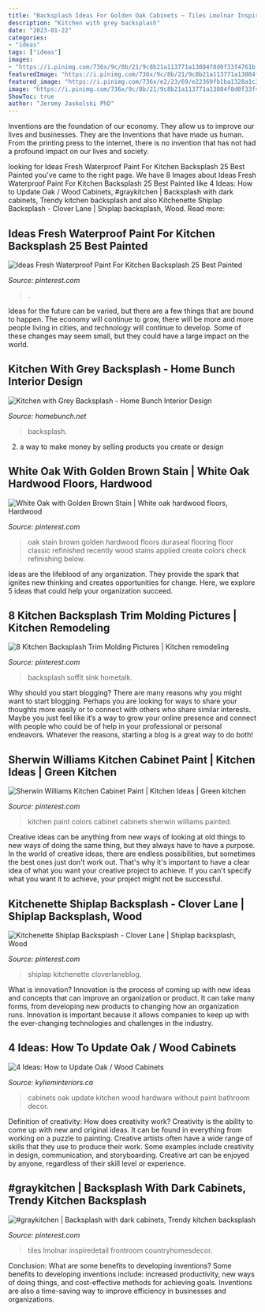 ```yaml
---
title: "Backsplash Ideas For Golden Oak Cabinets ~ Tiles Lmolnar Inspiredetail Frontroom Countryhomesdecor"
description: "Kitchen with grey backsplash"
date: "2023-01-22"
categories:
- "ideas"
tags: ["ideas"]
images:
- "https://i.pinimg.com/736x/9c/8b/21/9c8b21a113771a13084f8d0f33f4761b.jpg"
featuredImage: "https://i.pinimg.com/736x/9c/8b/21/9c8b21a113771a13084f8d0f33f4761b.jpg"
featured_image: "https://i.pinimg.com/736x/e2/23/69/e22369fb1ba1328a1c3032dd1bb0e311.jpg"
image: "https://i.pinimg.com/736x/9c/8b/21/9c8b21a113771a13084f8d0f33f4761b.jpg"
ShowToc: true
author: "Jeromy Jaskolski PhD"
---
```



Inventions are the foundation of our economy. They allow us to improve our lives and businesses. They are the inventions that have made us human. From the printing press to the internet, there is no invention that has not had a profound impact on our lives and society.

	

		
looking for Ideas Fresh Waterproof Paint For Kitchen Backsplash 25 Best Painted you've came to the right page. We have 8 Images about Ideas Fresh Waterproof Paint For Kitchen Backsplash 25 Best Painted like 4 Ideas: How to Update Oak / Wood Cabinets, #graykitchen | Backsplash with dark cabinets, Trendy kitchen backsplash and also Kitchenette Shiplap Backsplash - Clover Lane | Shiplap backsplash, Wood. Read more:
		
    
## Ideas Fresh Waterproof Paint For Kitchen Backsplash 25 Best Painted

<img loading=lazy src="https://i.pinimg.com/736x/9c/8b/21/9c8b21a113771a13084f8d0f33f4761b.jpg" onerror="this.onerror=null;this.src='https://tse2.mm.bing.net/th?id=OIP.fz32JqKKCYZWHIkx_wZwrQHaJ3&amp;pid=15.1';" alt="Ideas Fresh Waterproof Paint For Kitchen Backsplash 25 Best Painted">

_Source: pinterest.com_

>. 

	

Ideas for the future can be varied, but there are a few things that are bound to happen. The economy will continue to grow, there will be more and more people living in cities, and technology will continue to develop. Some of these changes may seem small, but they could have a large impact on the world.

    
## Kitchen With Grey Backsplash - Home Bunch Interior Design

<img loading=lazy src="https://www.homebunch.net/wp-content/uploads/2018/01/Grey-backplash-tile-kitchen-with-white-marble-countertop-and-grey-backplash.jpg" onerror="this.onerror=null;this.src='https://tse2.mm.bing.net/th?id=OIP.LnyZbabsh4pVQE8F_lfh7QHaLB&amp;pid=15.1';" alt="Kitchen with Grey Backsplash - Home Bunch Interior Design">

_Source: homebunch.net_

>backsplash. 

	

2. a way to make money by selling products you create or design

    
## White Oak With Golden Brown Stain | White Oak Hardwood Floors, Hardwood

<img loading=lazy src="https://i.pinimg.com/736x/c9/f5/fa/c9f5fa1046460a762370d6aec8880c7e.jpg" onerror="this.onerror=null;this.src='https://tse3.mm.bing.net/th?id=OIP.Jue7TZMy_c8suyo4851cPwHaJ3&amp;pid=15.1';" alt="White Oak with Golden Brown Stain | White oak hardwood floors, Hardwood">

_Source: pinterest.com_

>oak stain brown golden hardwood floors duraseal flooring floor classic refinished recently wood stains applied create colors check refinishing below. 

	

Ideas are the lifeblood of any organization. They provide the spark that ignites new thinking and creates opportunities for change. Here, we explore 5 ideas that could help your organization succeed.

    
## 8 Kitchen Backsplash Trim Molding Pictures | Kitchen Remodeling

<img loading=lazy src="https://i.pinimg.com/736x/e2/23/69/e22369fb1ba1328a1c3032dd1bb0e311.jpg" onerror="this.onerror=null;this.src='https://tse3.mm.bing.net/th?id=OIP.0kX-mDTXye451Pg_pn_vZwHaJ4&amp;pid=15.1';" alt="8 Kitchen Backsplash Trim Molding Pictures | Kitchen remodeling">

_Source: pinterest.com_

>backsplash soffit sink hometalk. 

	

Why should you start blogging?
There are many reasons why you might want to start blogging. Perhaps you are looking for ways to share your thoughts more easily or to connect with others who share similar interests. Maybe you just feel like it’s a way to grow your online presence and connect with people who could be of help in your professional or personal endeavors. Whatever the reasons, starting a blog is a great way to do both!

    
## Sherwin Williams Kitchen Cabinet Paint | Kitchen Ideas | Green Kitchen

<img loading=lazy src="https://i.pinimg.com/736x/7b/8d/62/7b8d62e03dc7511cd8759d5927f3c590--kitchen-cabinet-paint-cabinet-paint-colors.jpg" onerror="this.onerror=null;this.src='https://tse3.mm.bing.net/th?id=OIP.x9hOH6lIlqqxTAYRHMB2TQHaLH&amp;pid=15.1';" alt="Sherwin Williams Kitchen Cabinet Paint | Kitchen Ideas | Green kitchen">

_Source: pinterest.com_

>kitchen paint colors cabinet cabinets sherwin williams painted. 

	

Creative ideas can be anything from new ways of looking at old things to new ways of doing the same thing, but they always have to have a purpose. In the world of creative ideas, there are endless possibilities, but sometimes the best ones just don't work out. That's why it's important to have a clear idea of what you want your creative project to achieve. If you can't specify what you want it to achieve, your project might not be successful.

    
## Kitchenette Shiplap Backsplash - Clover Lane | Shiplap Backsplash, Wood

<img loading=lazy src="https://i.pinimg.com/736x/40/05/44/400544bc1f63b2a0b25d0ea9351d96ce.jpg" onerror="this.onerror=null;this.src='https://tse3.mm.bing.net/th?id=OIP.RS9vRX_2_weDRarFIyab1wHaJ3&amp;pid=15.1';" alt="Kitchenette Shiplap Backsplash - Clover Lane | Shiplap backsplash, Wood">

_Source: pinterest.com_

>shiplap kitchenette cloverlaneblog. 

	

What is innovation?
Innovation is the process of coming up with new ideas and concepts that can improve an organization or product. It can take many forms, from developing new products to changing how an organization runs. Innovation is important because it allows companies to keep up with the ever-changing technologies and challenges in the industry.

    
## 4 Ideas: How To Update Oak / Wood Cabinets

<img loading=lazy src="http://i1.wp.com/www.kylieminteriors.ca/wp-content/uploads/2016/05/Ideas-to-update-oak-kitchen-or-bathroom-cabinets-without-paint.-Including-hardware-and-decor.-Design-by-Julie-Blanner.jpg?fit=683%2C1024" onerror="this.onerror=null;this.src='https://tse1.mm.bing.net/th?id=OIP.Q9PPK2grQ8HTpcfVPbb9DQHaLG&amp;pid=15.1';" alt="4 Ideas: How to Update Oak / Wood Cabinets">

_Source: kylieminteriors.ca_

>cabinets oak update kitchen wood hardware without paint bathroom decor. 

	

Definition of creativity: How does creativity work?
Creativity is the ability to come up with new and original ideas. It can be found in everything from working on a puzzle to painting. Creative artists often have a wide range of skills that they use to produce their work. Some examples include creativity in design, communication, and storyboarding. Creative art can be enjoyed by anyone, regardless of their skill level or experience.

    
## #graykitchen | Backsplash With Dark Cabinets, Trendy Kitchen Backsplash

<img loading=lazy src="https://i.pinimg.com/736x/58/36/a2/5836a2216b1b58200cfdfeb1b2d5c5ba.jpg" onerror="this.onerror=null;this.src='https://tse4.mm.bing.net/th?id=OIP.oYpqy25a4096S5F6O0dIyAHaJ6&amp;pid=15.1';" alt="#graykitchen | Backsplash with dark cabinets, Trendy kitchen backsplash">

_Source: pinterest.com_

>tiles lmolnar inspiredetail frontroom countryhomesdecor. 

	

Conclusion: What are some benefits to developing inventions?
Some benefits to developing inventions include: increased productivity, new ways of doing things, and cost-effective methods for achieving goals. Inventions are also a time-saving way to improve efficiency in businesses and organizations.

